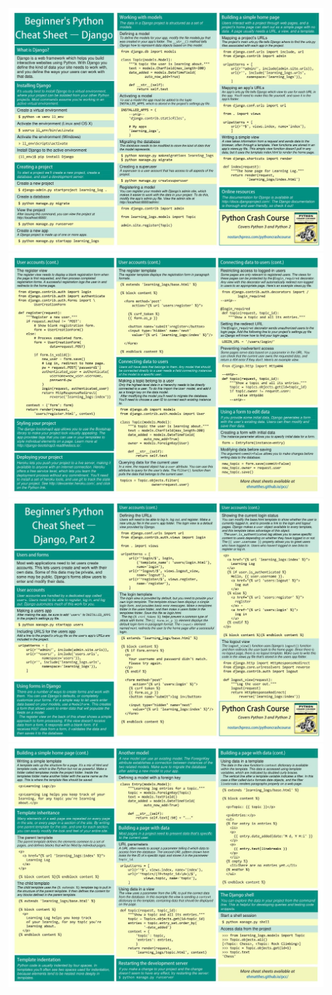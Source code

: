 [<img src="./Docs/CheatSheets/django_01.jpg" alt="cheatSheet"/>](./Docs/CheatSheets/django_01.jpg)
[<img src="./Docs/CheatSheets/django_02.jpg" alt="cheatSheet"/>](./Docs/CheatSheets/django_02.jpg)
[<img src="./Docs/CheatSheets/django_03.jpg" alt="cheatSheet"/>](./Docs/CheatSheets/django_03.jpg)
[<img src="./Docs/CheatSheets/django_04.jpg" alt="cheatSheet"/>](./Docs/CheatSheets/django_04.jpg)